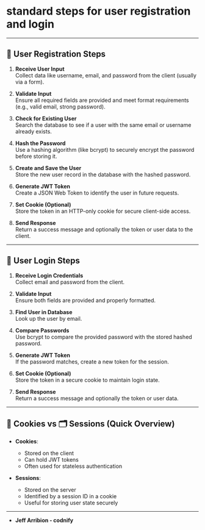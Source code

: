 # **standard steps for user registration and login**

---

## 📝 User Registration Steps

1. **Receive User Input**  
   Collect data like username, email, and password from the client (usually via a form).

2. **Validate Input**  
   Ensure all required fields are provided and meet format requirements (e.g., valid email, strong password).

3. **Check for Existing User**  
   Search the database to see if a user with the same email or username already exists.

4. **Hash the Password**  
   Use a hashing algorithm (like bcrypt) to securely encrypt the password before storing it.

5. **Create and Save the User**  
   Store the new user record in the database with the hashed password.

6. **Generate JWT Token**  
   Create a JSON Web Token to identify the user in future requests.

7. **Set Cookie (Optional)**  
   Store the token in an HTTP-only cookie for secure client-side access.

8. **Send Response**  
   Return a success message and optionally the token or user data to the client.

---

## 🔐 User Login Steps

1. **Receive Login Credentials**  
   Collect email and password from the client.

2. **Validate Input**  
   Ensure both fields are provided and properly formatted.

3. **Find User in Database**  
   Look up the user by email.

4. **Compare Passwords**  
   Use bcrypt to compare the provided password with the stored hashed password.

5. **Generate JWT Token**  
   If the password matches, create a new token for the session.

6. **Set Cookie (Optional)**  
   Store the token in a secure cookie to maintain login state.

7. **Send Response**  
   Return a success message and optionally the token or user data.

---

## 🍪 Cookies vs 🗂️ Sessions (Quick Overview)

- **Cookies**:  
  - Stored on the client  
  - Can hold JWT tokens  
  - Often used for stateless authentication

- **Sessions**:  
  - Stored on the server  
  - Identified by a session ID in a cookie  
  - Useful for storing user state securely

---

- **Jeff Arribion - codnify**
